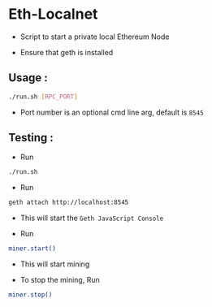 # Eth-Localnet

* Script to start a private local Ethereum Node

* Ensure that geth is installed

## Usage : 

```bash 
./run.sh [RPC_PORT]
```

* Port number is an optional cmd line arg, default is `8545`

## Testing :

* Run
```bash 
./run.sh
```

* Run
```bash
geth attach http://localhost:8545
```

* This will start the `Geth JavaScript Console`

* Run
```bash
miner.start()
```

* This will start mining

* To stop the mining, Run
```bash
miner.stop()
```